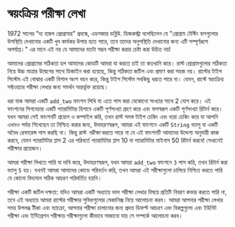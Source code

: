 # স্বয়ংক্রিয় পরীক্ষা লেখা

1972 সালের "দ্য হাম্বল প্রোগ্রামার" প্রবন্ধে, এডসজার ডব্লিউ. ডিজকস্ট্রা বলেছিলেন যে "প্রোগ্রাম টেস্টিং বাগগুলোর উপস্থিতি দেখানোর একটি খুব কার্যকর উপায় হতে পারে, তবে তাদের অনুপস্থিতি দেখানোর জন্য এটি সম্পূর্ণরূপে অপর্যাপ্ত।" এর মানে এই নয় যে আমাদের যতটা সম্ভব পরীক্ষা করার চেষ্টা করা উচিত নয়!

আমাদের প্রোগ্রামের সঠিকতা হল আমাদের কোডটি আমরা যা করতে চাই তা কতখানি করে। রাস্ট প্রোগ্রামগুলোর সঠিকতা নিয়ে উচ্চ মাত্রার উদ্বেগের সাথে ডিজাইন করা হয়েছে, কিন্তু সঠিকতা জটিল এবং প্রমাণ করা সহজ নয়। রাস্টের টাইপ সিস্টেম এই বোঝার একটি বিশাল অংশ বহন করে, কিন্তু টাইপ সিস্টেম সবকিছু ধরতে পারে না। যেমন, রাস্টে স্বয়ংক্রিয় সফ্টওয়্যার পরীক্ষা লেখার জন্য সমর্থন অন্তর্ভুক্ত রয়েছে।

ধরা যাক আমরা একটি `add_two` ফাংশন লিখি যা এতে পাস করা যেকোনো সংখ্যার সাথে 2 যোগ করে। এই ফাংশনের সিগনেচার একটি প্যারামিটার হিসাবে একটি পূর্ণসংখ্যা গ্রহণ করে এবং ফলস্বরূপ একটি পূর্ণসংখ্যা রিটার্ন করে। যখন আমরা সেই ফাংশনটি প্রয়োগ ও কম্পাইল করি, তখন রাস্ট সমস্ত টাইপ চেকিং এবং বরো চেকিং করে যা আপনি এখনও পর্যন্ত শিখেছেন তা নিশ্চিত করার জন্য, উদাহরণস্বরূপ, আমরা এই ফাংশনে একটি `String` ভ্যালু বা একটি অবৈধ রেফারেন্স পাস করছি না। কিন্তু রাস্ট _পরীক্ষা_ করতে পারে না যে এই ফাংশনটি আমাদের উদ্দেশ্য অনুযায়ী কাজ করবে, যেমন প্যারামিটার প্লাস 2 এর পরিবর্তে প্যারামিটার প্লাস 10 বা প্যারামিটার মাইনাস 50 রিটার্ন করবে! সেখানেই পরীক্ষার প্রয়োজন।

আমরা পরীক্ষা লিখতে পারি যা দাবি করে, উদাহরণস্বরূপ, যখন আমরা `add_two` ফাংশনে `3` পাস করি, তখন রিটার্ন করা ভ্যালু `5` হয়। যখনই আমরা আমাদের কোডে পরিবর্তন করি, তখন আমরা এই পরীক্ষাগুলো চালিয়ে নিশ্চিত করতে পারি যে কোনো বিদ্যমান সঠিক আচরণ পরিবর্তিত হয়নি।

পরীক্ষা একটি জটিল দক্ষতা: যদিও আমরা একটি অধ্যায়ে ভাল পরীক্ষা লেখার বিষয়ে প্রতিটি বিবরণ কভার করতে পারি না, তবে এই অধ্যায়ে আমরা রাস্টের পরীক্ষার সুবিধাগুলোর মেকানিক্স নিয়ে আলোচনা করব। আমরা আপনার পরীক্ষা লেখার সময় উপলব্ধ টীকা এবং ম্যাক্রো, আপনার পরীক্ষা চালানোর জন্য প্রদত্ত ডিফল্ট আচরণ এবং বিকল্পগুলো এবং ইউনিট পরীক্ষা এবং ইন্টিগ্রেশন পরীক্ষায় পরীক্ষাগুলো কীভাবে সাজানো যায় সে সম্পর্কে আলোচনা করব।
